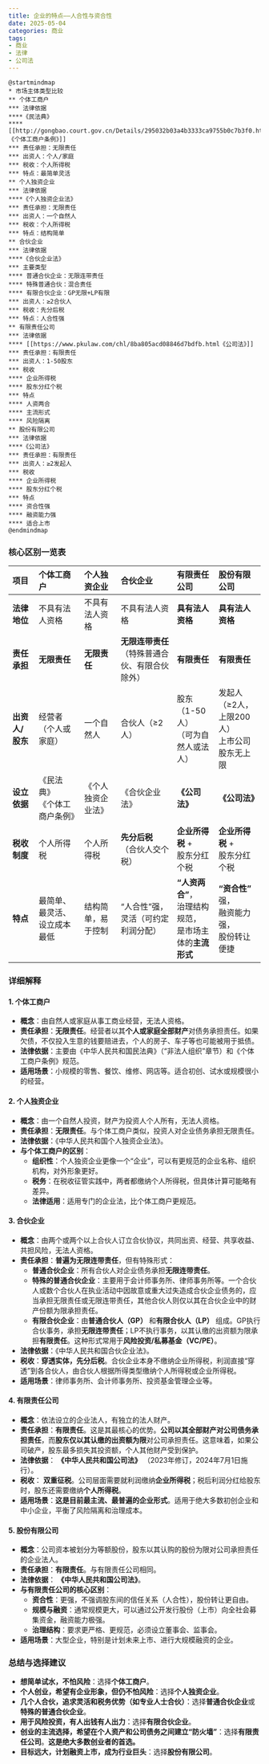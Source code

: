 ```yaml
---
title: 企业的特点——人合性与资合性
date: 2025-05-04
categories: 商业
tags: 
- 商业
- 法律
- 公司法
---
```


```plantuml
@startmindmap
* 市场主体类型比较
** 个体工商户
*** 法律依据
****《民法典》
**** [[http://gongbao.court.gov.cn/Details/295032b03a4b3333ca9755b0c7b3f0.html《个体工商户条例》]]
*** 责任承担：无限责任
*** 出资人：个人/家庭
*** 税收：个人所得税
*** 特点：最简单灵活
** 个人独资企业
*** 法律依据
****《个人独资企业法》
*** 责任承担：无限责任
*** 出资人：一个自然人
*** 税收：个人所得税
*** 特点：结构简单
** 合伙企业
*** 法律依据
****《合伙企业法》
*** 主要类型
**** 普通合伙企业：无限连带责任
**** 特殊普通合伙：混合责任
**** 有限合伙企业：GP无限+LP有限
*** 出资人：≥2合伙人
*** 税收：先分后税
*** 特点：人合性强
** 有限责任公司
*** 法律依据
**** [[https://www.pkulaw.com/chl/8ba805acd08846d7bdfb.html《公司法》]]
*** 责任承担：有限责任
*** 出资人：1-50股东
*** 税收
**** 企业所得税
**** 股东分红个税
*** 特点
**** 人资两合
**** 主流形式
**** 风险隔离
** 股份有限公司
*** 法律依据
****《公司法》
*** 责任承担：有限责任
*** 出资人：≥2发起人
*** 税收
**** 企业所得税
**** 股东分红个税
*** 特点
**** 资合性强
**** 融资能力强
**** 适合上市
@endmindmap
```

### 核心区别一览表

| 项目 | **个体工商户** | **个人独资企业** | **合伙企业** | **有限责任公司** | **股份有限公司** |
| :--- | :--- | :--- | :--- | :--- | :--- |
| **法律地位** | 不具有法人资格 | 不具有法人资格 | 不具有法人资格 | **具有法人资格** | **具有法人资格** |
| **责任承担** | **无限责任** | **无限责任** | **无限连带责任**<br>（特殊普通合伙、有限合伙除外） | **有限责任** | **有限责任** |
| **出资人/股东** | 经营者（个人或家庭） | 一个自然人 | 合伙人（≥2人） | 股东（1-50人）<br>（可为自然人或法人） | 发起人（≥2人，上限200人）<br/>上市公司股东无上限 |
| **设立依据** | 《民法典》<br>《个体工商户条例》 | 《个人独资企业法》 | 《合伙企业法》 | **《公司法》** | **《公司法》** |
| **税收制度** | 个人所得税 | 个人所得税 | **先分后税**<br>（合伙人交个税） | **企业所得税** + <br>股东分红个税 | **企业所得税** + <br>股东分红个税 |
| **特点** | 最简单、最灵活、设立成本最低 | 结构简单，易于控制 | “人合性”强，<br>灵活（可约定利润分配） | **“人资两合”**，<br>治理结构规范，<br>是市场主体的**主流形式** | **“资合性”** 强，<br>融资能力强，<br>股份转让便捷 |


### 详细解释

#### 1. 个体工商户

*   **概念**：由自然人或家庭从事工商业经营，无法人资格。
*   **责任承担**：**无限责任**。经营者以其**个人或家庭全部财产**对债务承担责任。如果欠债，不仅投入生意的钱要赔进去，个人的房子、车子等也可能被用于抵债。
*   **法律依据**：主要由《中华人民共和国民法典》（“非法人组织”章节）和《个体工商户条例》规范。
*   **适用场景**：小规模的零售、餐饮、维修、网店等。适合初创、试水或规模很小的经营。

#### 2. 个人独资企业

*   **概念**：由一个自然人投资，财产为投资人个人所有，无法人资格。
*   **责任承担**：**无限责任**。与个体工商户类似，投资人对企业债务承担无限责任。
*   **法律依据**：《中华人民共和国个人独资企业法》。
*   **与个体工商户的区别**：
    *   **组织性**：个人独资企业更像一个“企业”，可以有更规范的企业名称、组织机构，对外形象更好。
    *   **税务**：在税收征管实践中，两者都缴纳个人所得税，但具体计算可能略有差异。
    *   **法律适用**：适用专门的企业法，比个体工商户更规范。

#### 3. 合伙企业

*   **概念**：由两个或两个以上合伙人订立合伙协议，共同出资、经营、共享收益、共担风险，无法人资格。
*   **责任承担**：**普遍为无限连带责任**，但有特殊形式：
    *   **普通合伙企业**：所有合伙人对企业债务承担**无限连带责任**。
    *   **特殊的普通合伙企业**：主要用于会计师事务所、律师事务所等。一个合伙人或数个合伙人在执业活动中因故意或重大过失造成合伙企业债务的，应当承担无限责任或无限连带责任，其他合伙人则仅以其在合伙企业中的财产份额为限承担责任。
    *   **有限合伙企业**：由**普通合伙人（GP）** 和**有限合伙人（LP）** 组成。GP执行合伙事务，承担**无限连带责任**；LP不执行事务，以其认缴的出资额为限承担**有限责任**。这种形式常用于**风险投资/私募基金（VC/PE）**。
*   **法律依据**：《中华人民共和国合伙企业法》。
*   **税收**：**穿透实体，先分后税**。合伙企业本身不缴纳企业所得税，利润直接“穿透”到各合伙人，由合伙人根据所得类型缴纳个人所得税或企业所得税。
*   **适用场景**：律师事务所、会计师事务所、投资基金管理企业等。

#### 4. 有限责任公司

*   **概念**：依法设立的企业法人，有独立的法人财产。
*   **责任承担**：**有限责任**。这是其最核心的优势。**公司以其全部财产对公司债务承担责任**，而**股东仅以其认缴的出资额为限**对公司承担责任。这意味着，如果公司破产，股东最多损失其投资额，个人其他财产受到保护。
*   **法律依据**： **《中华人民共和国公司法》** （2023年修订，2024年7月1日施行）。
*   **税收**： **双重征税**。公司层面需要就利润缴纳**企业所得税**；税后利润分红给股东时，股东还需要缴纳**个人所得税**。
*   **适用场景**：**这是目前最主流、最普遍的企业形式**。适用于绝大多数初创企业和中小企业，平衡了风险隔离和治理成本。

#### 5. 股份有限公司

*   **概念**：公司资本被划分为等额股份，股东以其认购的股份为限对公司承担责任的企业法人。
*   **责任承担**：**有限责任**。与有限责任公司相同。
*   **法律依据**： **《中华人民共和国公司法》**。
*   **与有限责任公司的核心区别**：
    *   **资合性**：更强，不强调股东间的信任关系（人合性），股份转让更自由。
    *   **规模与融资**：通常规模更大，可以通过公开发行股份（上市）向全社会募集资金，融资能力极强。
    *   **治理结构**：要求更严格、更规范，必须设立董事会、监事会。
*   **适用场景**：大型企业，特别是计划未来上市、进行大规模融资的企业。

### 总结与选择建议

*   **想简单试水，不怕风险**：选择**个体工商户**。
*   **个人创业，希望有企业形象，但仍不怕风险**：选择**个人独资企业**。
*   **几个人合伙，追求灵活和税务优势（如专业人士合伙）**：选择**普通合伙企业**或**特殊的普通合伙企业**。
*   **用于风险投资，有人出钱有人出力**：选择**有限合伙企业**。
*   **创业的主流选择，希望在个人资产和公司债务之间建立“防火墙”**：选择**有限责任公司**。**这是绝大多数创业者的首选。**
*   **目标远大，计划融资上市，成为行业巨头**：选择**股份有限公司**。
